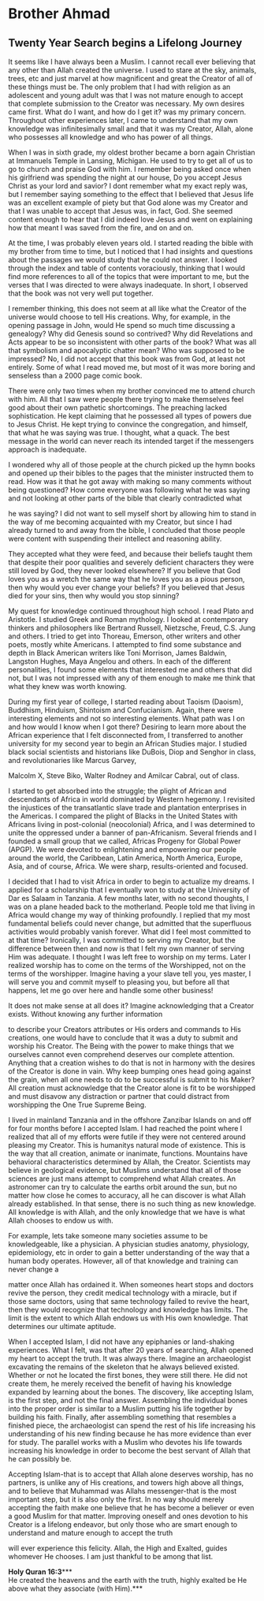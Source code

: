 Brother Ahmad
=============

Twenty Year Search begins a Lifelong Journey
--------------------------------------------

It seems like I have always been a Muslim. I cannot recall ever
believing that any other than Allah created the universe. I used to
stare at the sky, animals, trees, etc and just marvel at how magnificent
and great the Creator of all of these things must be. The only problem
that I had with religion as an adolescent and young adult was that I was
not mature enough to accept that complete submission to the Creator was
necessary. My own desires came first. What do I want, and how do I get
it? was my primary concern. Throughout other experiences later, I came
to understand that my own knowledge was infinitesimally small and that
it was my Creator, Allah, alone who possesses all knowledge and who has
power of all things.

When I was in sixth grade, my oldest brother became a born again
Christian at Immanuels Temple in Lansing, Michigan. He used to try to
get all of us to go to church and praise God with him. I remember being
asked once when his girlfriend was spending the night at our house, Do
you accept Jesus Christ as your lord and savior? I dont remember what my
exact reply was, but I remember saying something to the effect that I
believed that Jesus life was an excellent example of piety but that God
alone was my Creator and that I was unable to accept that Jesus was, in
fact, God. She seemed content enough to hear that I did indeed love
Jesus and went on explaining how that meant I was saved from the fire,
and on and on.

At the time, I was probably eleven years old. I started reading the
bible with my brother from time to time, but I noticed that I had
insights and questions about the passages we would study that he could
not answer. I looked through the index and table of contents
voraciously, thinking that I would find more references to all of the
topics that were important to me, but the verses that I was directed to
were always inadequate. In short, I observed that the book was not very
well put together.

I remember thinking, this does not seem at all like what the Creator of
the universe would choose to tell His creations. Why, for example, in
the opening passage in John, would He spend so much time discussing a
genealogy? Why did Genesis sound so contrived? Why did Revelations and
Acts appear to be so inconsistent with other parts of the book? What was
all that symbolism and apocalyptic chatter mean? Who was supposed to be
impressed? No, I did not accept that this book was from God, at least
not entirely. Some of what I read moved me, but most of it was more
boring and senseless than a 2000 page comic book.

There were only two times when my brother convinced me to attend church
with him. All that I saw were people there trying to make themselves
feel good about their own pathetic shortcomings. The preaching lacked
sophistication. He kept claiming that he possessed all types of powers
due to Jesus Christ. He kept trying to convince the congregation, and
himself, that what he was saying was true. I thought, what a quack. The
best message in the world can never reach its intended target if the
messengers approach is inadequate.

I wondered why all of those people at the church picked up the hymn
books and opened up their bibles to the pages that the minister
instructed them to read. How was it that he got away with making so many
comments without being questioned? How come everyone was following what
he was saying and not looking at other parts of the bible that clearly
contradicted what

he was saying? I did not want to sell myself short by allowing him to
stand in the way of me becoming acquainted with my Creator, but since I
had already turned to and away from the bible, I concluded that those
people were content with suspending their intellect and reasoning
ability.

They accepted what they were feed, and because their beliefs taught them
that despite their poor qualities and severely deficient characters they
were still loved by God, they never looked elsewhere? If you believe
that God loves you as a wretch the same way that he loves you as a pious
person, then why would you ever change your beliefs? If you believed
that Jesus died for your sins, then why would you stop sinning?

My quest for knowledge continued throughout high school. I read Plato
and Aristotle. I studied Greek and Roman mythology. I looked at
contemporary thinkers and philosophers like Bertrand Russell, Nietzsche,
Freud, C.S. Jung and others. I tried to get into Thoreau, Emerson, other
writers and other poets, mostly white Americans. I attempted to find
some substance and depth in Black American writers like Toni Morrison,
James Baldwin, Langston Hughes, Maya Angelou and others. In each of the
different personalities, I found some elements that interested me and
others that did not, but I was not impressed with any of them enough to
make me think that what they knew was worth knowing.

During my first year of college, I started reading about Taoism
(Daoism), Buddhism, Hinduism, Shintoism and Confucianism. Again, there
were interesting elements and not so interesting elements. What path was
I on and how would I know when I got there? Desiring to learn more about
the African experience that I felt disconnected from, I transferred to
another university for my second year to begin an African Studies major.
I studied black social scientists and historians like DuBois, Diop and
Senghor in class, and revolutionaries like Marcus Garvey,

Malcolm X, Steve Biko, Walter Rodney and Amilcar Cabral, out of class.

I started to get absorbed into the struggle; the plight of African and
descendants of Africa in world dominated by Western hegemony. I
revisited the injustices of the transatlantic slave trade and plantation
enterprises in the Americas. I compared the plight of Blacks in the
United States with Africans living in post-colonial (neocolonial)
Africa, and I was determined to unite the oppressed under a banner of
pan-Africanism. Several friends and I founded a small group that we
called, Africas Progeny for Global Power (APGP). We were devoted to
enlightening and empowering our people around the world, the Caribbean,
Latin America, North America, Europe, Asia, and of course, Africa. We
were sharp, results-oriented and focused.

I decided that I had to visit Africa in order to begin to actualize my
dreams. I applied for a scholarship that I eventually won to study at
the University of Dar es Salaam in Tanzania. A few months later, with no
second thoughts, I was on a plane headed back to the motherland. People
told me that living in Africa would change my way of thinking
profoundly. I replied that my most fundamental beliefs could never
change, but admitted that the superfluous activities would probably
vanish forever. What did I feel most committed to at that time?
Ironically, I was committed to serving my Creator, but the difference
between then and now is that I felt my own manner of serving Him was
adequate. I thought I was left free to worship on my terms. Later I
realized worship has to come on the terms of the Worshipped, not on the
terms of the worshipper. Imagine having a your slave tell you, yes
master, I will serve you and commit myself to pleasing you, but before
all that happens, let me go over here and handle some other business!

It does not make sense at all does it? Imagine acknowledging that a
Creator exists. Without knowing any further information

to describe your Creators attributes or His orders and commands to His
creations, one would have to conclude that it was a duty to submit and
worship his Creator. The Being with the power to make things that we
ourselves cannot even comprehend deserves our complete attention.
Anything that a creation wishes to do that is not in harmony with the
desires of the Creator is done in vain. Why keep bumping ones head going
against the grain, when all one needs to do to be successful is submit
to his Maker? All creation must acknowledge that the Creator alone is
fit to be worshipped and must disavow any distraction or partner that
could distract from worshipping the One True Supreme Being.

I lived in mainland Tanzania and in the offshore Zanzibar Islands on and
off for four months before I accepted Islam. I had reached the point
where I realized that all of my efforts were futile if they were not
centered around pleasing my Creator. This is humanitys natural mode of
existence. This is the way that all creation, animate or inanimate,
functions. Mountains have behavioral characteristics determined by
Allah, the Creator. Scientists may believe in geological evidence, but
Muslims understand that all of those sciences are just mans attempt to
comprehend what Allah creates. An astronomer can try to calculate the
earths orbit around the sun, but no matter how close he comes to
accuracy, all he can discover is what Allah already established. In that
sense, there is no such thing as new knowledge. All knowledge is with
Allah, and the only knowledge that we have is what Allah chooses to
endow us with.

For example, lets take someone many societies assume to be
knowledgeable, like a physician. A physician studies anatomy,
physiology, epidemiology, etc in order to gain a better understanding of
the way that a human body operates. However, all of that knowledge and
training can never change a

matter once Allah has ordained it. When someones heart stops and doctors
revive the person, they credit medical technology with a miracle, but if
those same doctors, using that same technology failed to revive the
heart, then they would recognize that technology and knowledge has
limits. The limit is the extent to which Allah endows us with His own
knowledge. That determines our ultimate aptitude.

When I accepted Islam, I did not have any epiphanies or land-shaking
experiences. What I felt, was that after 20 years of searching, Allah
opened my heart to accept the truth. It was always there. Imagine an
archaeologist excavating the remains of the skeleton that he always
believed existed. Whether or not he located the first bones, they were
still there. He did not create them, he merely received the benefit of
having his knowledge expanded by learning about the bones. The
discovery, like accepting Islam, is the first step, and not the final
answer. Assembling the individual bones into the proper order is similar
to a Muslim putting his life together by building his faith. Finally,
after assembling something that resembles a finished piece, the
archaeologist can spend the rest of his life increasing his
understanding of his new finding because he has more evidence than ever
for study. The parallel works with a Muslim who devotes his life towards
increasing his knowledge in order to become the best servant of Allah
that he can possibly be.

Accepting Islam-that is to accept that Allah alone deserves worship, has
no partners, is unlike any of His creations, and towers high above all
things, and to believe that Muhammad was Allahs messenger-that is the
most important step, but it is also only the first. In no way should
merely accepting the faith make one believe that he has become a
believer or even a good Muslim for that matter. Improving oneself and
ones devotion to his Creator is a lifelong endeavor, but only those who
are smart enough to understand and mature enough to accept the truth

will ever experience this felicity. Allah, the High and Exalted, guides
whomever He chooses. I am just thankful to be among that list.

**Holy Quran 16:3*****  
 He created the heavens and the earth with the truth, highly exalted be
He above what they associate (with Him).***


